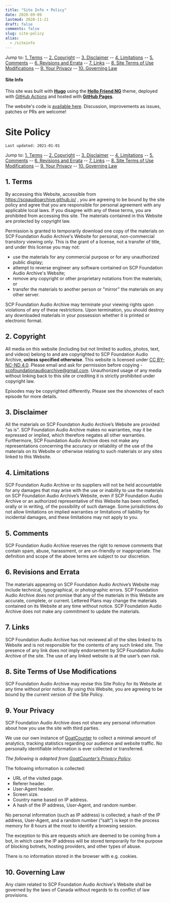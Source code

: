 ```yaml
---
title: "Site Info + Policy"
date: 2020-09-09
lastmod: 2020-11-21
draft: false
comments: false
slug: site-policy
alias:
  - /siteinfo
---
```


Jump to:
[1. Terms](#1-terms) --
[2. Copyright](#2-copyright) --
[3. Disclaimer](#3-disclaimer) --
[4. Limitations](#4-limitations) --
[5. Comments](#5-comments) --
[6. Revisions and Errata](#6-revisions-and-errata) --
[7. Links](#7-links) --
[8. Site Terms of Use Modifications](#8-site-terms-of-use-modifications) --
[9. Your Privacy](#9-your-privacy) --
[10. Governing Law](#10-governing-law)

#### Site Info

This site was built with **[Hugo](https://gohugo.io/)** using the **[Hello Friend NG](https://github.com/rhazdon/hugo-theme-hello-friend-ng/)** theme, deployed with [GitHub Actions](https://github.com/features/actions) and hosted with **[GitHub Pages](https://pages.github.com/)**.

The website's code is [available here](https://github.com/scpaudioarchive/website-site#readme). Discussion, improvements as issues, patches or PRs are welcome!

# Site Policy

```
Last updated: 2021-01-01
```

Jump to:
[1. Terms](#1-terms) --
[2. Copyright](#2-copyright) --
[3. Disclaimer](#3-disclaimer) --
[4. Limitations](#4-limitations) --
[5. Comments](#5-comments) --
[6. Revisions and Errata](#6-revisions-and-errata) --
[7. Links](#7-links) --
[8. Site Terms of Use Modifications](#8-site-terms-of-use-modifications) --
[9. Your Privacy](#9-your-privacy) --
[10. Governing Law](#10-governing-law)

## 1. Terms

By accessing this Website, accessible from https://scpaudioarchive.github.io/ , you
are agreeing to be bound by the site policy and agree that you are responsible for personal agreement with any
applicable local laws. If you disagree with any of these terms, you are prohibited from accessing this site.
The materials contained in this Website are protected by copyright law.

Permission is granted to temporarily download one copy of the materials on SCP Foundation Audio Archive's Website for personal,
non-commercial transitory viewing only. This is the grant of a license, not a transfer of title, and under this
license you may not:

- use the materials for any commercial purpose or for any unauthorized public display;
- attempt to reverse engineer any software contained on SCP Foundation Audio Archive's Website;
- remove any copyright or other proprietary notations from the materials; or
- transfer the materials to another person or "mirror" the materials on any other server.

SCP Foundation Audio Archive may terminate your viewing rights upon violations of any of these restrictions. Upon termination,
you should destroy any downloaded materials in your possession whether it is printed or electronic format.

## 2. Copyright

All media on this website (including but not limited to audios, photos, text, and videos) belong to and are copyrighted
to SCP Foundation Audio Archive, **unless specified otherwise**. This website is licensed under [CC BY-NC-ND 4.0](http://creativecommons.org/licenses/by-nc-nd/4.0/). Please email and ask for permission before copying - [scpfoundationaudioarchive@gmail.com](mailto:scpfoundationaudioarchive@gmail.com). Unauthorized usage of any media without linking back to this site or crediting it is strictly prohibited under copyright law.

Episodes may be copyrighted differently. Please see the shownotes of each episode for more details.

## 3. Disclaimer

All the materials on SCP Foundation Audio Archive’s Website are provided "as is". SCP Foundation Audio Archive makes no warranties, may it be
expressed or implied, which therefore negates all other warranties. Furthermore, SCP Foundation Audio Archive does not make any
representations concerning the accuracy or reliability of the use of the materials on its Website or otherwise
relating to such materials or any sites linked to this Website.

## 4. Limitations

SCP Foundation Audio Archive or its suppliers will not be held accountable for any damages that may arise with the use or inability to
use the materials on SCP Foundation Audio Archive’s Website, even if SCP Foundation Audio Archive or an authorized representative of this Website has
been notified, orally or in writing, of the possibility of such damage. Some jurisdictions do not allow limitations on
implied warranties or limitations of liability for incidental damages, and these limitations may not apply to you.

## 5. Comments

SCP Foundation Audio Archive reserves the right to remove comments that contain spam, abuse, harassment, or are un-friendly or inappropriate.
The definition and scope of the above terms are subject to our discretion.

## 6. Revisions and Errata

The materials appearing on SCP Foundation Audio Archive’s Website may include technical, typographical, or photographic errors.
SCP Foundation Audio Archive does not promise that any of the materials in this Website are accurate, complete, or current.
Lettered  Plans may change the materials contained on its Website at any time without notice. SCP Foundation Audio Archive does
not make any commitment to update the materials.

## 7. Links

SCP Foundation Audio Archive has not reviewed all of the sites linked to its Website and is not responsible for the contents of
any such linked site. The presence of any link does not imply endorsement by SCP Foundation Audio Archive of the site. The use
of any linked website is at the user’s own risk.

## 8. Site Terms of Use Modifications

SCP Foundation Audio Archive may revise this Site Policy for its Website at any time without prior notice. By using this Website,
you are agreeing to be bound by the current version of the Site Policy.

## 9. Your Privacy

SCP Foundation Audio Archive does not share any personal information about how you use the site with third parties.

We use our own instance of [GoatCounter](https://www.goatcounter.com/) to collect a minimal amount of analytics, tracking statistics regarding our audience and website traffic. No personally identifiable information is ever collected or transferred.

*The following is adapted from [GoatCounter’s Privacy Policy](https://www.goatcounter.com/privacy)*.

The following information is collected:

- URL of the visited page.
- Referer header.
- User-Agent header.
- Screen size.
- Country name based on IP address.
- A hash of the IP address, User-Agent, and random number.

No personal information (such as IP address) is collected; a hash of the IP address, User-Agent, and a random number (“salt”) is kept in the process memory for 8 hours at the most to identify a browsing session.

The exception to this are requests which are deemed to be coming from a bot, in which case the IP address will be stored temporarily for the purpose of blocking botnets, hosting providers, and other types of abuse.

There is no information stored in the browser with e.g. cookies.

## 10. Governing Law

Any claim related to SCP Foundation Audio Archive's Website shall be governed by the laws of Canada without regards to its conflict
of law provisions.

